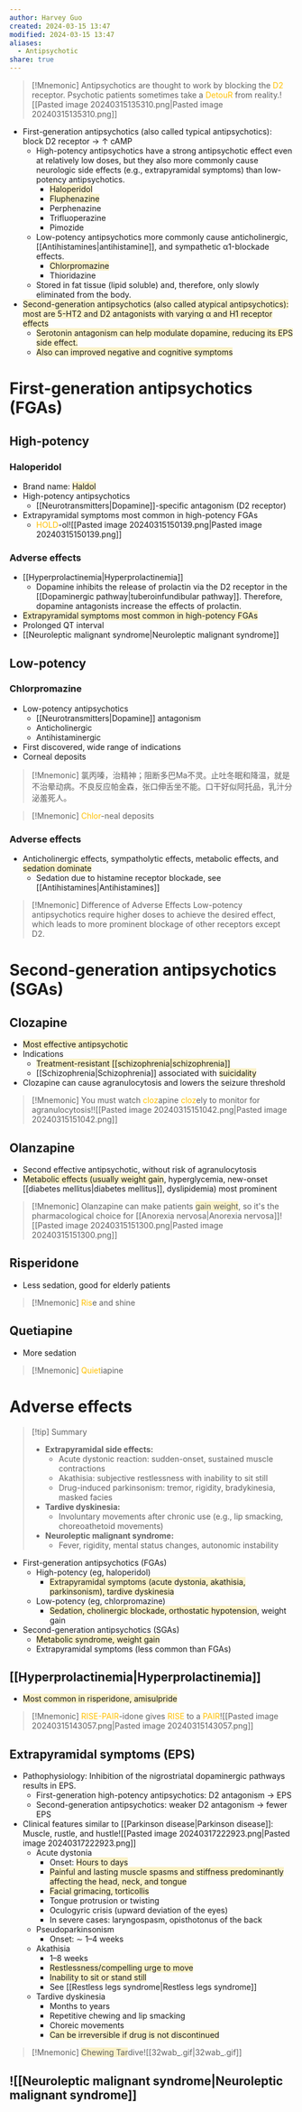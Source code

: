 ```yaml
---
author: Harvey Guo
created: 2024-03-15 13:47
modified: 2024-03-15 13:47
aliases:
  - Antipsychotic
share: true
---
```

>[!Mnemonic] 
>Antipsychotics are thought to work by blocking the <font color="#ffc000">D2</font> receptor.
>Psychotic patients sometimes take a <font color="#ffc000">DetouR</font> from reality.![[Pasted image 20240315135310.png|Pasted image 20240315135310.png]]


- First-generation antipsychotics (also called typical antipsychotics): block D2 receptor → ↑ cAMP
	- High-potency antipsychotics have a strong antipsychotic effect even at relatively low doses, but they also more commonly cause neurologic side effects (e.g., extrapyramidal symptoms) than low-potency antipsychotics.
		- <span style="background:rgba(240, 200, 0, 0.2)">Haloperidol</span>
		- <span style="background:rgba(240, 200, 0, 0.2)">Fluphenazine</span>
		- Perphenazine
		- Trifluoperazine
		- Pimozide
	- Low-potency antipsychotics more commonly cause anticholinergic, [[Antihistamines|antihistamine]], and sympathetic α1-blockade effects.
		- <span style="background:rgba(240, 200, 0, 0.2)">Chlorpromazine</span>
		- Thioridazine
	- Stored in fat tissue (lipid soluble) and, therefore, only slowly eliminated from the body.
- <span style="background:rgba(240, 200, 0, 0.2)">Second-generation antipsychotics (also called atypical antipsychotics): most are 5-HT2 and D2 antagonists with varying α and H1 receptor effects</span>
	- <span style="background:rgba(240, 200, 0, 0.2)">Serotonin antagonism can help modulate dopamine, reducing its EPS side effect.</span>
	- <span style="background:rgba(240, 200, 0, 0.2)">Also can improved negative and cognitive symptoms</span>
# First-generation antipsychotics (FGAs)
## High-potency
### Haloperidol
- Brand name: <span style="background:rgba(240, 200, 0, 0.2)">Haldol</span>
- High-potency antipsychotics
	- [[Neurotransmitters|Dopamine]]-specific antagonism (D2 receptor)
- Extrapyramidal symptoms most common in high-potency FGAs
	- <font color="#ffc000">HOLD</font>-ol![[Pasted image 20240315150139.png|Pasted image 20240315150139.png]]
### Adverse effects
- [[Hyperprolactinemia|Hyperprolactinemia]] 
	- Dopamine inhibits the release of prolactin via the D2 receptor in the [[Dopaminergic pathway|tuberoinfundibular pathway]]. Therefore, dopamine antagonists increase the effects of prolactin.
- <span style="background:rgba(240, 200, 0, 0.2)">Extrapyramidal symptoms most common in high-potency FGAs</span>
- Prolonged QT interval
- [[Neuroleptic malignant syndrome|Neuroleptic malignant syndrome]]
## Low-potency
### Chlorpromazine
- Low-potency antipsychotics
	- [[Neurotransmitters|Dopamine]] antagonism
	- Anticholinergic
	- Antihistaminergic
- First discovered, wide range of indications
- Corneal deposits
>[!Mnemonic] 
>氯丙嗪，治精神；阻断多巴Ma不灵。止吐冬眠和降温，就是不治晕动病。不良反应帕金森，张口伸舌坐不能。口干好似阿托品，乳汁分泌羞死人。

>[!Mnemonic] 
><font color="#ffc000">Chlor</font>-neal deposits
### Adverse effects
- Anticholinergic effects, sympatholytic effects, metabolic effects, and <span style="background:rgba(240, 200, 0, 0.2)">sedation dominate</span>
	- Sedation due to histamine receptor blockade, see [[Antihistamines|Antihistamines]]

>[!Mnemonic] Difference of Adverse Effects
>Low-potency antipsychotics require higher doses to achieve the desired effect, which leads to more prominent blockage of other receptors except D2.
# Second-generation antipsychotics (SGAs)
## Clozapine
- <span style="background:rgba(240, 200, 0, 0.2)">Most effective antipsychotic</span>
- Indications
	- <span style="background:rgba(240, 200, 0, 0.2)">Treatment-resistant [[schizophrenia|schizophrenia]]</span>
	- [[Schizophrenia|Schizophrenia]] associated with <span style="background:rgba(240, 200, 0, 0.2)">suicidality</span>
- Clozapine can cause agranulocytosis and lowers the seizure threshold
>[!Mnemonic] 
>You must watch <font color="#ffc000">cloz</font>apine <font color="#ffc000">cloz</font>ely to monitor for agranulocytosis!![[Pasted image 20240315151042.png|Pasted image 20240315151042.png]]
## Olanzapine
- Second effective antipsychotic, without risk of agranulocytosis
- <span style="background:rgba(240, 200, 0, 0.2)">Metabolic effects (usually weight gain</span>, hyperglycemia, new-onset [[diabetes mellitus|diabetes mellitus]], dyslipidemia) most prominent
>[!Mnemonic] 
>Olanzapine can make patients <span style="background:rgba(240, 200, 0, 0.2)">gain weight</span>, so it's the pharmacological choice for [[Anorexia nervosa|Anorexia nervosa]]![[Pasted image 20240315151300.png|Pasted image 20240315151300.png]]
## Risperidone
- Less sedation, good for elderly patients
>[!Mnemonic] 
><font color="#ffc000">Ris</font>e and shine
## Quetiapine
- More sedation
>[!Mnemonic] 
><font color="#ffc000">Quiet</font>iapine
# Adverse effects
>[!tip] Summary
>- **Extrapyramidal side effects:**
>    - Acute dystonic reaction: sudden-onset, sustained muscle contractions
>    - Akathisia: subjective restlessness with inability to sit still
>    - Drug-induced parkinsonism: tremor, rigidity, bradykinesia, masked facies
>- **Tardive dyskinesia:**
>    - Involuntary movements after chronic use (e.g., lip smacking, choreoathetoid movements)
>- **Neuroleptic malignant syndrome:**
>    - Fever, rigidity, mental status changes, autonomic instability


- First-generation antipsychotics (FGAs)
	- High-potency (eg, haloperidol)
		- <span style="background:rgba(240, 200, 0, 0.2)">Extrapyramidal symptoms (acute dystonia, akathisia, parkinsonism), tardive dyskinesia</span>
	- Low-potency (eg, chlorpromazine)
		- <span style="background:rgba(240, 200, 0, 0.2)">Sedation, cholinergic blockade, orthostatic hypotension</span>, weight gain
- Second-generation antipsychotics (SGAs)
	- <span style="background:rgba(240, 200, 0, 0.2)">Metabolic syndrome, weight gain</span>
	- Extrapyramidal symptoms (less common than FGAs)
## [[Hyperprolactinemia|Hyperprolactinemia]]
- <span style="background:rgba(240, 200, 0, 0.2)">Most common in risperidone, amisulpride</span>
>[!Mnemonic] 
><font color="#ffc000">RISE-PAIR</font>-idone gives <font color="#ffc000">RISE</font> to a <font color="#ffc000">PAIR</font>![[Pasted image 20240315143057.png|Pasted image 20240315143057.png]]
## Extrapyramidal symptoms (EPS)
- Pathophysiology: Inhibition of the nigrostriatal dopaminergic pathways results in EPS.
	- First-generation high-potency antipsychotics: D2 antagonism → EPS
	- Second-generation antipsychotics: weaker D2 antagonism → fewer EPS
- Clinical features similar to [[Parkinson disease|Parkinson disease]]: Muscle, rustle, and hustle![[Pasted image 20240317222923.png|Pasted image 20240317222923.png]]
	- Acute dystonia
		- Onset: <span style="background:rgba(240, 200, 0, 0.2)">Hours to days</span>
		- <span style="background:rgba(240, 200, 0, 0.2)">Painful and lasting muscle spasms and stiffness predominantly affecting the head, neck, and tongue</span> 
		- <span style="background:rgba(240, 200, 0, 0.2)">Facial grimacing, torticollis</span>
		- Tongue protrusion or twisting
		- Oculogyric crisis (upward deviation of the eyes)
		- In severe cases: laryngospasm, opisthotonus of the back
	- Pseudoparkinsonism
		- Onset: ∼ 1–4 weeks
	- Akathisia
		- 1–8 weeks
		- <span style="background:rgba(240, 200, 0, 0.2)">Restlessness/compelling urge to move</span>
		- <span style="background:rgba(240, 200, 0, 0.2)">Inability to sit or stand still</span>
		- See [[Restless legs syndrome|Restless legs syndrome]]
	- Tardive dyskinesia
		- Months to years
		- Repetitive chewing and lip smacking
		- Choreic movements
		- <span style="background:rgba(240, 200, 0, 0.2)">Can be irreversible if drug is not discontinued</span>

>[!Mnemonic] 
><span style="background:rgba(240, 200, 0, 0.2)">Chewing Tar</span>dive![[32wab_.gif|32wab_.gif]]
## ![[Neuroleptic malignant syndrome|Neuroleptic malignant syndrome]]
